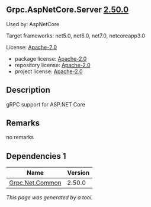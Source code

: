 Grpc.AspNetCore.Server [2.50.0](https://www.nuget.org/packages/Grpc.AspNetCore.Server/2.50.0)
--------------------

Used by: AspNetCore

Target frameworks: net5.0, net6.0, net7.0, netcoreapp3.0

License: [Apache-2.0](../../../../licenses/apache-2.0) 

- package license: [Apache-2.0](https://licenses.nuget.org/Apache-2.0) 
- repository license: [Apache-2.0](https://github.com/grpc/grpc-dotnet.git) 
- project license: [Apache-2.0](https://github.com/grpc/grpc-dotnet) 

Description
-----------
gRPC support for ASP.NET Core

Remarks
-----------
no remarks


Dependencies 1
-----------

|Name|Version|
|----------|:----|
|[Grpc.Net.Common](../../../../packages/nuget.org/grpc.net.common/2.50.0)|2.50.0|

*This page was generated by a tool.*
